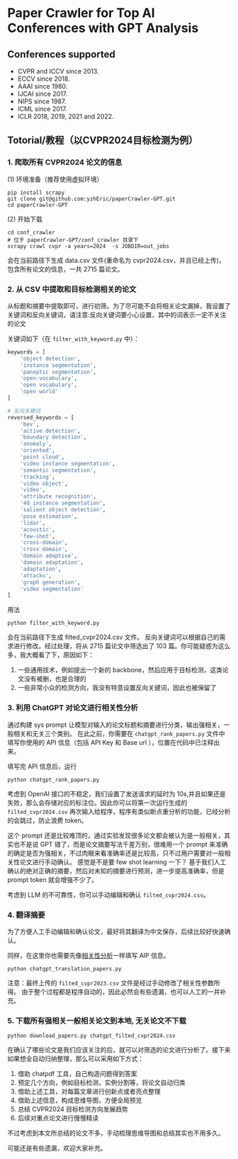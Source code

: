 # Paper Crawler for Top AI Conferences with GPT Analysis

## Conferences supported
- CVPR and ICCV since 2013.
- ECCV since 2018.
- AAAI since 1980.
- IJCAI since 2017.
- NIPS since 1987.
- ICML since 2017.
- ICLR 2018, 2019, 2021 and 2022.

## Totorial/教程（以CVPR2024目标检测为例）
### 1. 爬取所有 CVPR2024 论文的信息

(1) 环境准备（推荐使用虚拟环境）

```shell
pip install scrapy
git clone git@github.com:yzhEric/paperCrawler-GPT.git
cd paperCrawler-GPT
```

(2) 开始下载

```shell
cd conf_crawler
# 位于 paperCrawler-GPT/conf_crawler 目录下
scrapy crawl cvpr -a years=2024  -s JOBDIR=out_jobs
```

会在当前路径下生成 data.csv 文件(重命名为 cvpr2024.csv，并且已经上传)，包含所有论文的信息，一共 2715 篇论文。

### 2. 从 CSV 中提取和目标检测相关的论文

从标题和摘要中提取即可，进行初筛。为了尽可能不会将相关论文漏掉，我设置了关键词和反向关键词，请注意:反向关键词要小心设置，其中的词表示一定不关注的论文

关键词如下（在 `filter_with_keyword.py` 中）：

```python
keywords = [
    'object detection',
    'instance segmentation',
    'panoptic segmentation',
    'open-vocabulary',
    'open vocabulary',
    'open world'
]

# 反向关键词
reversed_keywords = [
    'bev',
    'active detection',
    'boundary detection',
    'anomaly',
    'oriented',
    'point cloud',
    'video instance segmentation',
    'semantic segmentation',
    'tracking',
    'video object',
    'video',
    'attribute recognition',
    '4d instance segmentation',
    'salient object detection',
    'pose estimation',
    'lidar',
    'acoustic',
    'few-shot',
    'cross-domain',
    'cross domain',
    'domain adaptive',
    'domain adaptation',
    'adaptation',
    'attacks',
    'graph generation',
    'video segmentation'
]
```

用法
```shell
python filter_with_keyword.py
```

会在当前路径下生成 filted_cvpr2024.csv 文件。 反向关键词可以根据自己的需求进行修改。经过处理，将从 2715 篇论文中筛选出了 103 篇。你可能疑惑为这么多，我大概看了下，原因如下：

1. 一些通用技术，例如提出一个新的 backbone，然后应用于目标检测，这类论文没有被删，也是合理的
2. 一些非常小众的检测方向，我没有特意设置反向关键词，因此也被保留了

### 3. 利用 ChatGPT 对论文进行相关性分析

通过构建 sys prompt 让模型对输入的论文标题和摘要进行分类，输出强相关，一般相关和无关三个类别。
在此之前，你需要在 `chatgpt_rank_papers.py` 文件中填写你使用的 API 信息（包括 API Key 和 Base url ），位置在代码中已注释出来。

填写完 API 信息后，运行
```shell
python chatgpt_rank_papers.py
```

考虑到 OpenAI 接口的不稳定，我们设置了发送请求的延时为 10s,并且如果还是失败，那么会存储对应的标注位。因此你可以将第一次运行生成的 `filted_cvpr2024.csv` 再次输入给程序，程序有类似断点重分析的功能，已经分析的会跳过，防止浪费 token。

这个 prompt 还是比较难顶的，通过实验发现很多论文都会被认为是一般相关，其实也不是说 GPT 错了，而是论文摘要写法千差万别，很难用一个 prompt 来准确的确定是否为强相关，不过肉眼来看准确率还是比较高，只不过用户需要对一般相关性论文进行手动确认。
感觉是不是要 few shot learning 一下？ 基于我们人工确认的绝对正确的摘要，然后对未知的摘要进行预测，进一步提高准确率，但是 prompt token 就会增强不少了。

考虑到 LLM 的不可靠性，你可以手动编辑和确认 `filted_cvpr2024.csv`。

### 4. 翻译摘要

为了方便人工手动编辑和确认论文，最好将其翻译为中文保存，后续比较好快速确认。

同样，在这里你也需要先像[相关性分析](#3-利用-chatgpt-对论文进行相关性分析)一样填写 AIP 信息。
```shell
python chatgpt_translation_papers.py
``` 

注意：最终上传的 `filted_cvpr2023.csv` 文件是经过手动修改了相关性参数所得。 由于整个过程都是程序自动的，因此必然会有些遗漏，也可以人工的一并补充。

### 5. 下载所有强相关一般相关论文到本地, 无关论文不下载

```shell
python download_papers.py chatgpt_filted_cvpr2024.csv
```

在确认了哪些论文是我们应该关注的后，就可以对筛选的论文进行分析了。接下来如果想全自动归纳整理，那么可以采用如下方式：

1. 借助 chatpdf 工具，自己构造问题得到答案
2. 预定几个方向，例如目标检测，实例分割等，将论文自动归类
3. 借助上述工具，对每篇文章进行创新点或者亮点整理
4. 借助上述信息，构成思维导图，方便全局预览
5. 总结 CVPR2024 目标检测方向发展趋势
6. 后续对重点论文进行慢慢精读

不过考虑到本文所总结的论文不多，手动梳理思维导图和总结其实也不用多久。

可能还是有些遗漏，欢迎大家补充。

